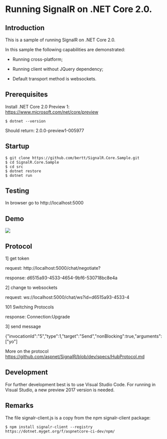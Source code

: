 # Running SignalR on .NET Core 2.0.

## Introduction

This is a sample of running SignalR on .NET Core 2.0.

In this sample the following capabilities are demonstrated:

- Running cross-platform;

- Running client without JQuery dependency;

- Default transport method is websockets.

## Prerequisites 

Install .NET Core 2.0 Preview 1: https://www.microsoft.com/net/core/preview

```
$ dotnet --version
```

Should return: 2.0.0-preview1-005977

## Startup

```
$ git clone https://github.com/bertt/SignalR.Core.Sample.git
$ cd SignalR.Core.Sample
$ cd src
$ dotnet restore
$ dotnet run
```

## Testing 

In browser go to http://localhost:5000

## Demo 

<img src = "signalr_core.gif"/>

## Protocol

1] get token

request: http://localhost:5000/chat/negotiate?

response: d6515a93-4533-4654-9bf6-530718bc8e4a

2] change to websockets

request: ws://localhost:5000/chat/ws?id=d6515a93-4533-4

101 Switching Protocols

response: Connection:Upgrade

3] send message

{"invocationId":"5","type":1,"target":"Send","nonBlocking":true,"arguments":["yo"]

More on the protocol https://github.com/aspnet/SignalR/blob/dev/specs/HubProtocol.md

## Development

For further development best is to use Visual Studio Code. For running in Visual Studio, a new preview 2017 version is needed.

## Remarks

The file signalr-client.js is a copy from the npm signalr-client package:

```
$ npm install signalr-client --registry https://dotnet.myget.org/f/aspnetcore-ci-dev/npm/
```
